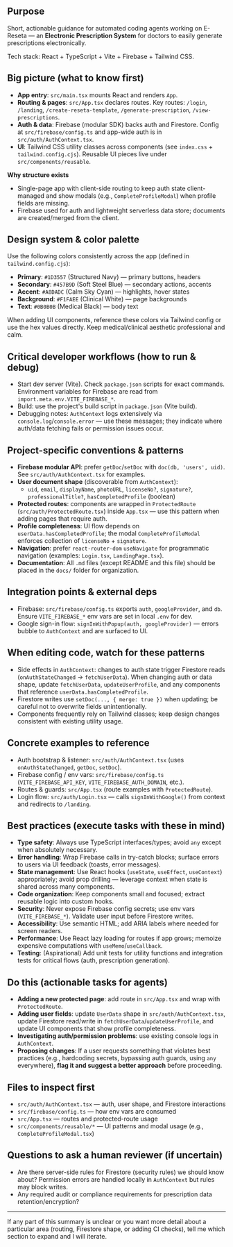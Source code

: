 ## Purpose

Short, actionable guidance for automated coding agents working on E-Reseta — an **Electronic Prescription System** for doctors to easily generate prescriptions electronically.

Tech stack: React + TypeScript + Vite + Firebase + Tailwind CSS.

## Big picture (what to know first)

- **App entry**: `src/main.tsx` mounts React and renders `App`.
- **Routing & pages**: `src/App.tsx` declares routes. Key routes: `/login`, `/landing`, `/create-reseta-template`, `/generate-prescription`, `/view-prescriptions`.
- **Auth & data**: Firebase (modular SDK) backs auth and Firestore. Config at `src/firebase/config.ts` and app-wide auth is in `src/auth/AuthContext.tsx`.
- **UI**: Tailwind CSS utility classes across components (see `index.css` + `tailwind.config.cjs`). Reusable UI pieces live under `src/components/reusable`.

**Why structure exists**

- Single-page app with client-side routing to keep auth state client-managed and show modals (e.g., `CompleteProfileModal`) when profile fields are missing.
- Firebase used for auth and lightweight serverless data store; documents are created/merged from the client.

## Design system & color palette

Use the following colors consistently across the app (defined in `tailwind.config.cjs`):

- **Primary**: `#1D3557` (Structured Navy) — primary buttons, headers
- **Secondary**: `#457B9D` (Soft Steel Blue) — secondary actions, accents
- **Accent**: `#A8DADC` (Calm Sky Cyan) — highlights, hover states
- **Background**: `#F1FAEE` (Clinical White) — page backgrounds
- **Text**: `#0B0B0B` (Medical Black) — body text

When adding UI components, reference these colors via Tailwind config or use the hex values directly. Keep medical/clinical aesthetic professional and calm.

## Critical developer workflows (how to run & debug)

- Start dev server (Vite). Check `package.json` scripts for exact commands. Environment variables for Firebase are read from `import.meta.env.VITE_FIREBASE_*`.
- Build: use the project's build script in `package.json` (Vite build).
- Debugging notes: `AuthContext` logs extensively via `console.log`/`console.error` — use these messages; they indicate where auth/data fetching fails or permission issues occur.

## Project-specific conventions & patterns

- **Firebase modular API**: prefer `getDoc`/`setDoc` with `doc(db, 'users', uid)`. See `src/auth/AuthContext.tsx` for examples.
- **User document shape** (discoverable from `AuthContext`):
  - `uid`, `email`, `displayName`, `photoURL`, `licenseNo?`, `signature?`, `professionalTitle?`, `hasCompletedProfile` (boolean)
- **Protected routes**: components are wrapped in `ProtectedRoute` (`src/auth/ProtectedRoute.tsx`) inside `App.tsx` — use this pattern when adding pages that require auth.
- **Profile completeness**: UI flow depends on `userData.hasCompletedProfile`; the modal `CompleteProfileModal` enforces collection of `licenseNo` + `signature`.
- **Navigation**: prefer `react-router-dom` `useNavigate` for programmatic navigation (examples: `Login.tsx`, `LandingPage.tsx`).
- **Documentation**: All `.md` files (except README and this file) should be placed in the `docs/` folder for organization.

## Integration points & external deps

- Firebase: `src/firebase/config.ts` exports `auth`, `googleProvider`, and `db`. Ensure `VITE_FIREBASE_*` env vars are set in local `.env` for dev.
- Google sign-in flow: `signInWithPopup(auth, googleProvider)` — errors bubble to `AuthContext` and are surfaced to UI.

## When editing code, watch for these patterns

- Side effects in `AuthContext`: changes to auth state trigger Firestore reads (`onAuthStateChanged` -> `fetchUserData`). When changing auth or data shape, update `fetchUserData`, `updateUserProfile`, and any components that reference `userData.hasCompletedProfile`.
- Firestore writes use `setDoc(..., { merge: true })` when updating; be careful not to overwrite fields unintentionally.
- Components frequently rely on Tailwind classes; keep design changes consistent with existing utility usage.

## Concrete examples to reference

- Auth bootstrap & listener: `src/auth/AuthContext.tsx` (uses `onAuthStateChanged`, `getDoc`, `setDoc`).
- Firebase config / env vars: `src/firebase/config.ts` (`VITE_FIREBASE_API_KEY`, `VITE_FIREBASE_AUTH_DOMAIN`, etc.).
- Routes & guards: `src/App.tsx` (route examples with `ProtectedRoute`).
- Login flow: `src/auth/Login.tsx` — calls `signInWithGoogle()` from context and redirects to `/landing`.

## Best practices (execute tasks with these in mind)

- **Type safety**: Always use TypeScript interfaces/types; avoid `any` except when absolutely necessary.
- **Error handling**: Wrap Firebase calls in try-catch blocks; surface errors to users via UI feedback (toasts, error messages).
- **State management**: Use React hooks (`useState`, `useEffect`, `useContext`) appropriately; avoid prop drilling — leverage context when state is shared across many components.
- **Code organization**: Keep components small and focused; extract reusable logic into custom hooks.
- **Security**: Never expose Firebase config secrets; use env vars (`VITE_FIREBASE_*`). Validate user input before Firestore writes.
- **Accessibility**: Use semantic HTML; add ARIA labels where needed for screen readers.
- **Performance**: Use React lazy loading for routes if app grows; memoize expensive computations with `useMemo`/`useCallback`.
- **Testing**: (Aspirational) Add unit tests for utility functions and integration tests for critical flows (auth, prescription generation).

## Do this (actionable tasks for agents)

- **Adding a new protected page**: add route in `src/App.tsx` and wrap with `ProtectedRoute`.
- **Adding user fields**: update `UserData` shape in `src/auth/AuthContext.tsx`, update Firestore read/write in `fetchUserData`/`updateUserProfile`, and update UI components that show profile completeness.
- **Investigating auth/permission problems**: use existing console logs in `AuthContext`.
- **Proposing changes**: If a user requests something that violates best practices (e.g., hardcoding secrets, bypassing auth guards, using `any` everywhere), **flag it and suggest a better approach** before proceeding.

## Files to inspect first

- `src/auth/AuthContext.tsx` — auth, user shape, and Firestore interactions
- `src/firebase/config.ts` — how env vars are consumed
- `src/App.tsx` — routes and protected-route usage
- `src/components/reusable/*` — UI patterns and modal usage (e.g., `CompleteProfileModal.tsx`)

## Questions to ask a human reviewer (if uncertain)

- Are there server-side rules for Firestore (security rules) we should know about? Permission errors are handled locally in `AuthContext` but rules may block writes.
- Any required audit or compliance requirements for prescription data retention/encryption?

---

If any part of this summary is unclear or you want more detail about a particular area (routing, Firestore shape, or adding CI checks), tell me which section to expand and I will iterate.
